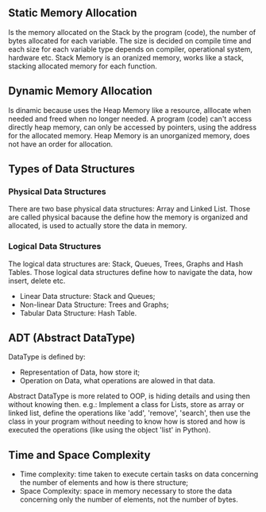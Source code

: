 ## Static Memory Allocation
Is the memory allocated on the Stack by the program (code), the number of bytes allocated for each variable. The size is decided on compile time and each size for each variable type depends on compiler, operational system, hardware etc.
Stack Memory is an oranized memory, works like a stack, stacking allocated memory for each function.

## Dynamic Memory Allocation
Is dinamic because uses the Heap Memory like a resource, alllocate when needed and freed when no longer needed. A program (code) can't access directly heap memory, can only be accessed by pointers, using the address for the allocated memory.
Heap Memory is an unorganized memory, does not have an order for allocation.

## Types of Data Structures
### Physical Data Structures
There are two base physical data structures: Array and Linked List.
Those are called physical bacause the define how the memory is organized and allocated, is used to actually store the data in memory.

### Logical Data Structures
The logical data structures are: Stack, Queues, Trees, Graphs and Hash Tables. Those logical data structures define how to navigate the data, how insert, delete etc.
* Linear Data structure: Stack and Queues;
* Non-linear Data Structure: Trees and Graphs;
* Tabular Data Structure: Hash Table.

## ADT (Abstract DataType)
DataType is defined by:
* Representation of Data, how store it;
* Operation on Data, what operations are alowed in that data.

Abstract DataType is more related to OOP, is hiding details and using then without knowing then. e.g.: Implement a class for Lists, store as array or linked list, define the operations like 'add', 'remove', 'search', then use the class in your program without needing to know how is stored and how is executed the operations (like using the object 'list' in Python).

## Time and Space Complexity
* Time complexity: time taken to execute certain tasks on data concerning the number of elements and how is there structure;
* Space Complexity: space in memory necessary to store the data concerning only the number of elements, not the number of bytes.